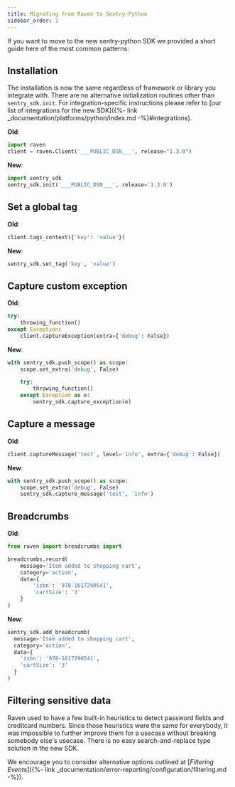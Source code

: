 ```yaml
---
title: Migrating from Raven to Sentry-Python
sidebar_order: 1
---
```


If you want to move to the new sentry-python SDK we provided a short guide here of the most common patterns:

## Installation

The installation is now the same regardless of framework or library you integrate with. There are no alternative initialization routines other than `sentry_sdk.init`. For integration-specific instructions please refer to [our list of integrations for the new SDK]({%- link _documentation/platforms/python/index.md -%}#integrations).

**Old**:

```python
import raven
client = raven.Client('___PUBLIC_DSN___', release="1.3.0")
```

**New**:

```python
import sentry_sdk
sentry_sdk.init('___PUBLIC_DSN___', release='1.3.0')
```

## Set a global tag

**Old**:

```python
client.tags_context({'key': 'value'})
```

**New**:

```python
sentry_sdk.set_tag('key', 'value')
```

## Capture custom exception

**Old**:

```python
try:
    throwing_function()
except Exception:
    client.captureException(extra={'debug': False})
```

**New**:

```python
with sentry_sdk.push_scope() as scope:
    scope.set_extra('debug', False)

    try:
        throwing_function()
    except Exception as e:
        sentry_sdk.capture_exception(e)
```

## Capture a message

**Old**:

```python
client.captureMessage('test', level='info', extra={'debug': False})
```

**New**:

```python
with sentry_sdk.push_scope() as scope:
    scope.set_extra('debug', False)
    sentry_sdk.capture_message('test', 'info')
```

## Breadcrumbs

**Old**:

```python
from raven import breadcrumbs import

breadcrumbs.record(
    message='Item added to shopping cart',
    category='action',
    data={
        'isbn': '978-1617290541',
        'cartSize': '3'
    }
)
```

**New**:

```python
sentry_sdk.add_breadcrumb(
  message='Item added to shopping cart',
  category='action',
  data={
    'isbn': '978-1617290541',
    'cartSize': '3'
  }
)
```

## Filtering sensitive data

Raven used to have a few built-in heuristics to detect password fields and
creditcard numbers. Since those heuristics were the same for everybody, it was
impossible to further improve them for a usecase without breaking somebody
else's usecase. There is no easy search-and-replace type solution in the new
SDK.

We encourage you to consider alternative options outlined at [_Filtering Events_]({%- link _documentation/error-reporting/configuration/filtering.md -%}).
